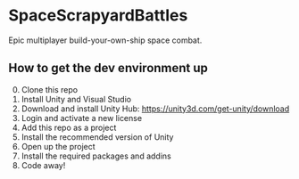 ﻿# SpaceScrapyardBattles
Epic multiplayer build-your-own-ship space combat.

## How to get the dev environment up
0. Clone this repo
1. Install Unity and Visual Studio
  1. Download and install Unity Hub: https://unity3d.com/get-unity/download
  2. Login and activate a new license
  3. Add this repo as a project
  4. Install the recommended version of Unity
2. Open up the project
3. Install the required packages and addins
4. Code away!
  
